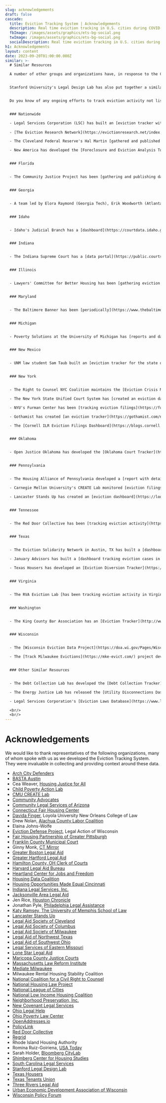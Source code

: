 ```yaml
---
slug: acknowledgements
draft: false
cascade:
  title: Eviction Tracking System | Acknowledgements
  description: Real time eviction tracking in U.S. cities during COVID-19.
  fbImage: /images/assets/graphics/ets-bg-social.png
  twImage: /images/assets/graphics/ets-bg-social.png
  socialDescription: Real time eviction tracking in U.S. cities during COVID-19.
h1: Acknowledgements
layout: content
date: 2023-09-20T01:00:00.000Z
similar: >-
  # Similar Resources

  A number of other groups and organizations have, in response to the COVID-19 pandemic, produced systems to track eviction filings in real-time. Below we list some of those resources.


  Stanford University's Legal Design Lab has also put together a similar, [expansive list of data resources](https://evictioninnovation.org/landscape/data/) on housing, evictions, and court filings.


  Do you know of any ongoing efforts to track eviction activity not listed here? Feel free to contact [research@evictionlab.org](mailto:research@evictionlab.org).


  ### Nationwide

  - Legal Services Corporation (LSC) has built an [eviction tracker with filing data on several states and hundreds of counties](https://www.lsctracker.org/summary).
  
  - [T﻿he Eviction Research Network](https://evictionresearch.net/index.html) collects, analyzes, and maps eviction data while helping other researchers map and analyze theirs. They track and map eviction data in several states across the country.

  - The Cleveland Federal Reserve's Hal Martin [gathered and published data](https://www.clevelandfed.org/publications/cd-reports/2020/db-20200902-data-updates-measuring-evictions-during-the-covid-19-crisis) in dozens of jurisdictions through the end of 2022.

  - New America has developed the [Foreclosure and Eviction Analysis Tool (FEAT)](https://www.newamerica.org/future-land-housing/eviction-and-foreclosure-data/about/the-foreclosure-and-eviction-analysis-tool-feat/), designed to allow communities to input and analyze their own eviction data.


  ### Florida


  - The Community Justice Project has been [gathering and publishing data](http://communityjusticeproject.com/evictiondata) on eviction filings, writs of possession, and legal representation in Miami-Dade County.


  ### Georgia


  - A team led by Elora Raymond (Georgia Tech), Erik Woodworth (Atlanta Regional Commission), and Sarah Stein (Federal Reserve Bank of Atlanta) have constructed the [Atlanta Region Eviction Tracker](https://metroatlhousing.org/atlanta-region-eviction-tracker/).


  ### Idaho


  - Idaho's Judicial Branch has a [dashboard](https://courtdata.idaho.gov/Charge)of civil case counts in the state that can allow users to see eviction case levels over time.


  ### Indiana


  - The Indiana Supreme Court has a [data portal](https://public.courts.in.gov/ICOR/) with counts of annual eviction cases.


  ### Illinois


  - L﻿awyers' Committee for Better Housing has been [gathering eviction data](https://eviction.lcbh.org/) in Chicago in years prior had been [tracking eviction data in Chicago](https://eviction.lcbh.org/reports/eviction-tracking-monthly) up through May 2021.


  ### Maryland


  - The Baltimore Banner has been [periodically](https://www.thebaltimorebanner.com/community/housing/evictions-rising-maryland-pandemic-moratorium-CAQYBQYERVDM3PHLUI4KGE6Q5A/) gathering and [reporting on](https://www.thebaltimorebanner.com/community/housing/for-some-maryland-landlords-filing-for-eviction-is-a-monthly-routine-tenants-pay-the-price-HSUABD736VAUZOKX7VZDTR2L3A/) data of eviction case levels in Maryland.


  ### Michigan


  - Poverty Solutions at the University of Michigan has [reports and data tools](https://poverty.umich.edu/research-funding-opportunities/data-tools/michigan-evictions/) on eviction in the state of Michigan.


  ### New Mexico


  - UNM law student Sam Taub built an [eviction tracker for the state of New Mexico](https://web.archive.org/web/20230610181035/http://www.nmevictions.org/), which was updated through April 2022.


  ### New York


  - The Right to Counsel NYC Coalition maintains the [Eviction Crisis Monitor](https://www.righttocounselnyc.org/evictioncrisismonitor) in New York City.

  - The New York State Unified Court System has [created an eviction dashboard](https://ww2.nycourts.gov/lt-evictions-33576), updated on a weekly basis.

  - NYU's Furman Center has been [tracking eviction filings](https://furmancenter.org/eviction-tracker) and warrants in New York City.

  - Gothamist has created [an eviction tracker](https://gothamist.com/news/nycs-eviction-hotspots-tracking-the-10k-removals-since-moratorium-ended), reporting data on filing trends and hotspots in New York City.

  - The [Cornell ILR Eviction Filings Dashboard](https://blogs.cornell.edu/nysevictions/) tracks and reports data on eviction filings in New York by county, zip code, and state legislative districts.


  ### Oklahoma


  - Open Justice Oklahoma has developed the [Oklahoma Court Tracker](https://openjustice.okpolicy.org/blog/oklahoma-court-tracker/), which counts evictions filed across the state of Oklahoma since March 15th, 2020.


  ### Pennsylvania


  - The Housing Alliance of Pennsylvania developed a [report with detailed eviction data](https://housingalliancepa.org/eviction-data-report/) through 2021 in Pennsylvania.

  - Carnegie Mellon University's CREATE Lab monitored [eviction filings in Pittsburgh, PA](http://evict-response.earthtime.org/).

  - Lancaster Stands Up has created an [eviction dashboard](https://lookerstudio.google.com/u/0/reporting/ad9a4d86-a85f-493e-b41e-e25ca17b481c/page/p_6x6uy757lc?s=g5zUeMsgG14) tracking cases across Pennsylvania.


  ### Tennessee


  - The Red Door Collective has been [tracking eviction activity](https://reddoorcollective.org/trends) in Davidson County.


  ### Texas


  - The Eviction Solidarity Network in Austin, TX has built a [dashboard to track eviction filings in Travis County](https://trla.maps.arcgis.com/apps/opsdashboard/index.html#/8f5beb8367f44d30aa2ed6eeb2b3b3e4).

  - January Advisors has built a [dashboard tracking eviction cases in Harris County, TX](https://www.januaryadvisors.com/evictions/).

  - Texas Housers has developed an [Eviction Diversion Tracker](https://texashousers.org/dashboard/#dashboard-evictions) which details out emergency rent relief distribution and eviction cases throughout the state of Texas.


  ### Virginia


  - The RVA Eviction Lab [has been tracking eviction activity in Virginia](https://rampages.us/rvaevictionlab/), producing detailed reports on eviction filings, eviction judgments, legal representation, and more.


  ### Washington


  - The King County Bar Association has an [Eviction Tracker](http://www.kcba.org/For-the-Public/Free-Legal-Assistance/Housing-Justice-Project/HJP-Heat-Map) for King County, WA.


  ### Wisconsin


  - The [Wisconsin Eviction Data Project](https://doa.wi.gov/Pages/Wisconsin-Eviction-Data-Project.aspx) was developed by the Wisconsin Interagency Council on Homelessness to track eviction filings and judgments in the state.

  - The [Track Milwaukee Evictions](https://mke-evict.com/) project developed out of a partnership between the Medical College of Wisconsin Institute for Health Equity's Division of Epidemiology, Legal Action of Wisconsin, the Milwaukee City Attorney's Office, and the Milwaukee Department of Neighborhood Services.


  ### Other Similar Resources


  - The Debt Collection Lab has developed the [Debt Collection Tracker](https://debtcollectionlab.org/lawsuit-tracker) to monitor the number of debt cases being filed across the United States

  - The Energy Justice Lab has released the [Utility Disconnections Dashboard](https://utilitydisconnections.org/), tracking disconnections nationwide.

  - Legal Services Corporation's [Eviction Laws Database](https://www.lsc.gov/initiatives/effect-state-local-laws-evictions/lsc-eviction-laws-database) is an online tool that allows users to explore the variation in eviction laws across the United States. It is a partnership with the Center for Public Health Law Research at Temple University's Beasley School of Law.

  <br/>
  <br/>
---
```

# Acknowledgements

We would like to thank representatives of the following organizations, many of whom spoke with us as we developed the Eviction Tracking System. They were invaluable in collecting and providing context around these data. 

- [Arch City Defenders](https://www.archcitydefenders.org/)
- [BASTA Austin](http://www.bastaaustin.org/)
- Cea Weaver, [Housing Justice for All](https://housingjusticeforall.org/staff/)
- [Child Poverty Action Lab](https://childpovertyactionlab.org/)
- [CMU CREATE Lab](https://www.cmucreatelab.org/home)
- [Community Advocates](https://communityadvocates.net/)
- [Community Legal Services of Arizona](https://clsaz.org/)
- [Connecticut Fair Housing Center](https://www.ctfairhousing.org/)
- [Davida Finger](https://law.loyno.edu/academics/faculty-and-staff-directory/davida-finger), Loyola University New Orleans College of Law
- Drew Nolan, [Alachua County Labor Coalition](https://laborcoalition.org/)
- Elaina Johns-Wolfe
- [Eviction Defense Project](https://www.legalaction.org/services/eviction-defense-project-milwaukee), Legal Action of Wisconsin
- [Fair Housing Partnership of Greater Pittsburgh](https://fhp.org/)
- [Franklin County Municipal Court](http://www.fcmcclerk.com/)
- Ginny Monk, [CT Mirror](https://ctmirror.org/author/gmonk/)
- [Greater Boston Legal Aid](https://www.gbls.org/)
- [Greater Hartford Legal Aid](https://www.ghla.org/)
- [Hamilton County, OH Clerk of Courts](https://www.courtclerk.org/general-information/about-the-clerk/meet-aftab-pureval/)
- [Harvard Legal Aid Bureau](https://hls.harvard.edu/dept/clinical/clinics/harvard-legal-aid-bureau/)
- [Heartland Center for Jobs and Freedom](http://www.jobsandfreedom.org/)
- [Housing Data Coalition](https://www.housingdatanyc.org/)
- [Housing Opportunities Made Equal Cincinnati](https://homecincy.org/)
- [Indiana Legal Services, Inc.](https://www.indianalegalservices.org/)
- [Jacksonville Area Legal Aid](https://www.jaxlegalaid.org/)
- Jen Rice, [Houston Chronicle](https://www.houstonchronicle.com/author/jen-rice/)
- Jonathan Pyle, [Philadelphia Legal Assistance](https://philalegal.org/)
- [Katy Ramsey, The University of Memphis School of Law](https://www.memphis.edu/law/faculty-staff/katy_ramsey.php)
- [Lancaster Stands Up](https://lancasterstandsup.org/)
- [Legal Aid Society of Cleveland](https://lasclev.org/)
- [Legal Aid Society of Columbus](https://www.columbuslegalaid.org/)
- [Legal Aid Society of Milwaukee](https://lasmilwaukee.com/)
- [Legal Aid of Northwest Texas](http://www.lanwt.org/)
- [Legal Aid of Southwest Ohio](http://www.lasswo.org/)
- [Legal Services of Eastern Missouri](https://lsem.org/)
- [Lone Star Legal Aid](https://lonestarlegal.blog/)
- [Maricopa County Justice Courts](http://justicecourts.maricopa.gov/)
- [Massachusetts Law Reform Institute](https://www.mlri.org/)
- [Mediate Milwaukee](http://mediatewisconsin.com/)
- Milwaukee Rental Housing Stability Coalition
- [National Coalition for a Civil Right to Counsel](http://civilrighttocounsel.org/)
- [National Housing Law Project](https://www.nhlp.org/)
- [National League of Cities](https://www.nlc.org/)
- [National Low Income Housing Coalition](https://www.nlihc.org/)
- [Neighborhood Preservation, Inc.](http://npimemphis.org/)
- [New Covenant Legal Services](https://newcovenantlegalservices.org/)
- [Ohio Legal Help](https://www.ohiolegalhelp.org/)
- [Ohio Poverty Law Center](https://www.ohiopovertylawcenter.org/)
- [OpenAddresses.io](https://openaddresses.io/)
- [PolicyLink](https://www.policylink.org/)
- [Red Door Collective](https://reddoorcollective.org/)
- [Regrid](https://regrid.com/)
- Rhode Island Housing Authority
- Romina Ruiz-Goiriena, [USA Today](https://www.usatoday.com/staff/6225766002/romina-ruiz-goiriena/)
- Sarah Holder, [Bloomberg CityLab](https://www.bloomberg.com/authors/AUc4d1kiuto/sarah-holder)
- [Shimberg Center for Housing Studies](http://www.shimberg.ufl.edu/)
- [South Carolina Legal Services](https://sclegal.org/)
- [Stanford Legal Design Lab](https://www.legaltechdesign.com/)
- [Texas Housers](https://texashousers.org/)
- [Texas Tenants Union](https://txtenants.org/)
- [Three Rivers Legal Aid](https://www.trls.org/)
- [Urban Economic Development Association of Wisconsin](http://www.uedawi.org/default.htm)
- [Wisconsin Policy Forum](https://wispolicyforum.org/)